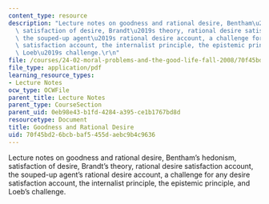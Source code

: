 ```yaml
---
content_type: resource
description: "Lecture notes on goodness and rational desire, Bentham\u2019s hedonism,\
  \ satisfaction of desire, Brandt\u2019s theory, rational desire satisfaction account,\
  \ the souped-up agent\u2019s rational desire account, a challenge for any desire\
  \ satisfaction account, the internalist principle, the epistemic principle, and\
  \ Loeb\u2019s challenge.\r\n"
file: /courses/24-02-moral-problems-and-the-good-life-fall-2008/70f45bd26bcbbaf5455daebc9b4c9636_lec_03.pdf
file_type: application/pdf
learning_resource_types:
- Lecture Notes
ocw_type: OCWFile
parent_title: Lecture Notes
parent_type: CourseSection
parent_uid: 0eb98e43-b1fd-4284-a395-ce1b1767bd8d
resourcetype: Document
title: Goodness and Rational Desire
uid: 70f45bd2-6bcb-baf5-455d-aebc9b4c9636
---
```

Lecture notes on goodness and rational desire, Bentham’s hedonism, satisfaction of desire, Brandt’s theory, rational desire satisfaction account, the souped-up agent’s rational desire account, a challenge for any desire satisfaction account, the internalist principle, the epistemic principle, and Loeb’s challenge.


